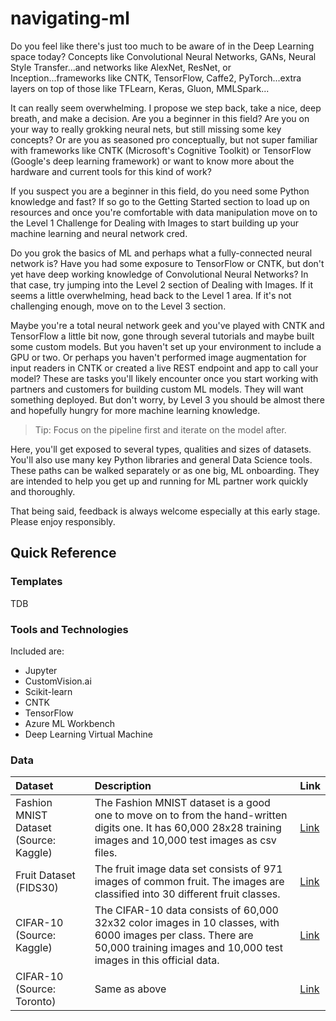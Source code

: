 # navigating-ml

Do you feel like there's just too much to be aware of in the Deep Learning space today?  Concepts like Convolutional Neural Networks, GANs, Neural Style Transfer...and networks like AlexNet, ResNet, or Inception...frameworks like CNTK, TensorFlow, Caffe2, PyTorch...extra layers on top of those like TFLearn, Keras, Gluon, MMLSpark...

It can really seem overwhelming.  I propose we step back, take a nice, deep breath, and make a decision.  Are you a beginner in this field?  Are you on your way to really grokking neural nets, but still missing some key concepts?  Or are you as seasoned pro conceptually, but not super familiar with frameworks like CNTK (Microsoft's Cognitive Toolkit) or TensorFlow (Google's deep learning framework) or want to know more about the hardware and current tools for this kind of work?

If you suspect you are a beginner in this field, do you need some Python knowledge and fast?  If so go to the Getting Started section to load up on resources and once you're comfortable with data manipulation move on to the Level 1 Challenge for Dealing with Images to start building up your machine learning and neural network cred.

Do you grok the basics of ML and perhaps what a fully-connected neural network is?  Have you had some exposure to TensorFlow or CNTK, but don't yet have deep working knowledge of Convolutional Neural Networks?  In that case, try jumping into the Level 2 section of Dealing with Images.  If it seems a little overwhelming, head back to the Level 1 area.  If it's not challenging enough, move on to the Level 3 section.

Maybe you're a total neural network geek and you've played with CNTK and TensorFlow a little bit now, gone through several tutorials and maybe built some custom models.  But you haven't set up your environment to include a GPU or two.  Or perhaps you haven't performed image augmentation for input readers in CNTK or created a live REST endpoint and app to call your model?  These are tasks you'll likely encounter once you start working with partners and customers for building custom ML models.  They will want something deployed.  But don't worry, by Level 3 you should be almost there and hopefully hungry for more machine learning knowledge.

> Tip:  Focus on the pipeline first and iterate on the model after.

Here, you'll get exposed to several types, qualities and sizes of datasets.  You'll also use many key Python libraries and general Data Science tools.  These paths can be walked separately or as one big, ML onboarding.  They are intended to help you get up and running for ML partner work quickly and thoroughly.

That being said, feedback is always welcome especially at this early stage.  Please enjoy responsibly.

## Quick Reference


### Templates

TDB

### Tools and Technologies

Included are:

* Jupyter
* CustomVision.ai
* Scikit-learn
* CNTK
* TensorFlow
* Azure ML Workbench
* Deep Learning Virtual Machine

### Data

| Dataset | Description | Link |
|:------|:------|:------|
| Fashion MNIST Dataset (Source: Kaggle) | The Fashion MNIST dataset is a good one to move on to from the hand-written digits one.  It has 60,000 28x28 training images and 10,000 test images as csv files. | [Link](https://www.kaggle.com/zalando-research/fashionmnist/data) |
| Fruit Dataset (FIDS30) | The fruit image data set consists of 971 images of common fruit. The images are classified into 30 different fruit classes. | [Link](http://www.vicos.si/Downloads/FIDS30) |
| CIFAR-10 (Source: Kaggle) | The CIFAR-10 data consists of 60,000 32x32 color images in 10 classes, with 6000 images per class. There are 50,000 training images and 10,000 test images in this official data. | [Link](https://www.kaggle.com/c/cifar-10/data) |
| CIFAR-10 (Source: Toronto) | Same as above | [Link](http://www.cs.toronto.edu/~kriz/cifar.html) |

